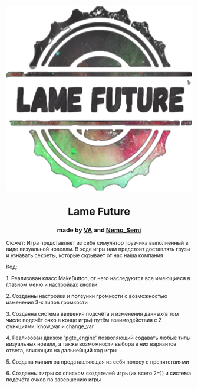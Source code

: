 <img align="center" src="data/MainMenu/LameFuture470.png" class="image" height="500"/>
<h1 align="center">Lame Future</h1>
<h3 align="center">made by <a href="https://github.com/VA-CYBER-DOC" target="_blank">VA</a>  and <a href="https://github.com/NeMoSemi" target="_blank">Nemo_Semi</a></h3>
<a>
<p>Сюжет: Игра представляет из себя симулятор грузчика выполненный в виде визуальной новеллы. В ходе игры нам предстоит доставлять грузы и узнавать секреты, которые скрывает от нас наша компания</p>
<p>Код:</p>
<p>1. Реализован класс MakeButton, от него наследуются все имеющиеся в главном меню и настройках кнопки</p>
<p>2. Созданны настройки и ползунки громкости с возможностью изменения 3-х типов громкости</p>
<p>3. Созданна система введения подсчёта и изменения данных(в том числе подсчёт очко в конце игры) путём взаимодействия с 2 функциями: know_var и change_var</p>
<p>4. Реализован движок 'pgte_engine' позволяющий содавать любые типы визуальных новелл, а также возможности выбора в них вариантов ответа, влияющих на дальнейщий ход игры</p>
<p>5. Создана миниигра представляющая из себя полосу с препятствиями</p>
<p>6. Созданны титры со списком создателей игры(их всего 2=)) и система подсчёта очков по завершению игры</p>
</a>
